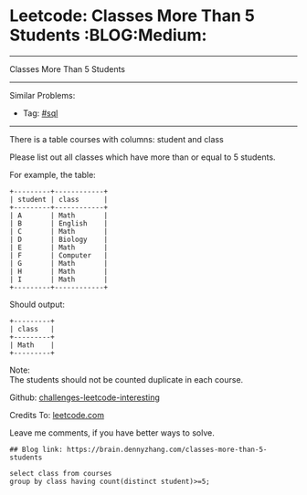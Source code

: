 # Leetcode: Classes More Than 5 Students     :BLOG:Medium:


---

Classes More Than 5 Students  

---

Similar Problems:  
-   Tag: [#sql](https://brain.dennyzhang.com/tag/sql)

---

There is a table courses with columns: student and class  

Please list out all classes which have more than or equal to 5 students.  

For example, the table:  

    +---------+------------+
    | student | class      |
    +---------+------------+
    | A       | Math       |
    | B       | English    |
    | C       | Math       |
    | D       | Biology    |
    | E       | Math       |
    | F       | Computer   |
    | G       | Math       |
    | H       | Math       |
    | I       | Math       |
    +---------+------------+

Should output:  

    +---------+
    | class   |
    +---------+
    | Math    |
    +---------+

Note:  
The students should not be counted duplicate in each course.  

Github: [challenges-leetcode-interesting](https://github.com/DennyZhang/challenges-leetcode-interesting/tree/master/classes-more-than-5-students)  

Credits To: [leetcode.com](https://leetcode.com/problems/classes-more-than-5-students/description/)  

Leave me comments, if you have better ways to solve.  

    ## Blog link: https://brain.dennyzhang.com/classes-more-than-5-students
    
    select class from courses
    group by class having count(distinct student)>=5;